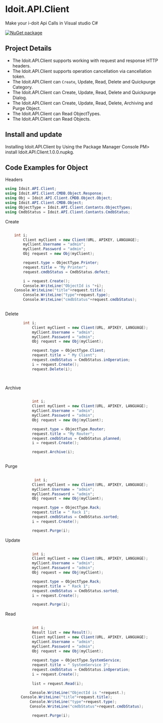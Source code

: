 # Idoit.API.Client

Make your i-doit Api Calls in Visual studio C#


[![NuGet package](https://img.shields.io/nuget/v/Anemonis.JsonRpc.ServiceClient.svg?style=flat-square)](https://www.nuget.org/packages/Anemonis.JsonRpc.ServiceClient)

## Project Details
- The Idoit.API.Client supports working with request and response HTTP headers.
- The Idoit.API.Client supports operation cancellation via cancellation token.
- The Idoit.API.Client can `Create`, Update, Read, Delete and Quickpurge Category.
- The Idoit.API.Client can Create, Update, Read, Delete and Quickpurge Dialog.
- The Idoit.API.Client can Create, Update, Read, Delete, Archiving and Purge Object.
- The Idoit.API.Client can Read ObjectTypes.
- The Idoit.API.Client can Read Objects.
## Install and update

Installing Idoit.API.Client by Using the Package Manager Console
PM> install Idoit.API.Client.1.0.0.nupkg. 




## Code Examples for Object

Headers
```cs
using Idoit.API.Client;
using Idoit.API.Client.CMDB.Object.Response;
using Obj = Idoit.API.Client.CMDB.Object.Object;
using Idoit.API.Client.CMDB.Object;
using ObjectType = Idoit.API.Client.Contants.ObjectTypes;
using CmdbStatus = Idoit.API.Client.Contants.CmdbStatus;
```

Create
```cs

	int i;
        Client myClient = new Client(URL, APIKEY, LANGUAGE);
        myClient.Username = "admin";
        myClient.Password = "admin";
        Obj request = new Obj(myClient);

        request.type = ObjectType.Printer;
        request.title = "My Printer";
        request.cmdbStatus = CmdbStatus.defect;

        i = request.Create();
        Console.WriteLine("ObjectId is "+i); 
	Console.WriteLine("title"+request.title);
        Console.WriteLine("type"+request.type);
        Console.WriteLine("cmdbStatus"+request.cmdbStatus);
        
```

Delete
```cs
	    int i;
            Client myClient = new Client(URL, APIKEY, LANGUAGE);
            myClient.Username = "admin";
            myClient.Password = "admin";
            Obj request = new Obj(myClient);

            request.type = ObjectType.Client;
            request.title = " My Client";
            request.cmdbStatus = CmdbStatus.inOperation;
            i = request.Create();
            request.Delete(i);

        
```

Archive
```cs
	   
            int i;
            Client myClient = new Client(URL, APIKEY, LANGUAGE);
            myClient.Username = "admin";
            myClient.Password = "admin";
            Obj request = new Obj(myClient);

            request.type = ObjectType.Router;
            request.title = "My Router";
            request.cmdbStatus = CmdbStatus.planned;
            i = request.Create();

            request.Archive(i);
        
```
Purge 
```cs
	   
             int i;
            Client myClient = new Client(URL, APIKEY, LANGUAGE);
            myClient.Username = "admin";
            myClient.Password = "admin";
            Obj request = new Obj(myClient);

            request.type = ObjectType.Rack;
            request.title = " Rack 1";
            request.cmdbStatus = CmdbStatus.sorted;
            i = request.Create();

            request.Purge(i);        
```

Update
```cs
	   
            int i;
            Client myClient = new Client(URL, APIKEY, LANGUAGE);
            myClient.Username = "admin";
            myClient.Password = "admin";
            Obj request = new Obj(myClient);

            request.type = ObjectType.Rack;
            request.title = " Rack 1";
            request.cmdbStatus = CmdbStatus.sorted;
            i = request.Create();

            request.Purge(i);        
```

Read
```cs
	   
            int i;
            Result list = new Result();
            Client myClient = new Client(URL, APIKEY, LANGUAGE);
            myClient.Username = "admin";
            myClient.Password = "admin";
            Obj request = new Obj(myClient);
            
            request.type = ObjectType.SystemService;
            request.title = " SystemService 3";
            request.cmdbStatus = CmdbStatus.inOperation;
            i = request.Create();
            
            list = request.Read(i);

           Console.WriteLine("ObjectId is "+request.); 
	   Console.WriteLine("title"+request.title);
           Console.WriteLine("type"+request.type);
           Console.WriteLine("cmdbStatus"+request.cmdbStatus); 

            request.Purge(i);     
```













